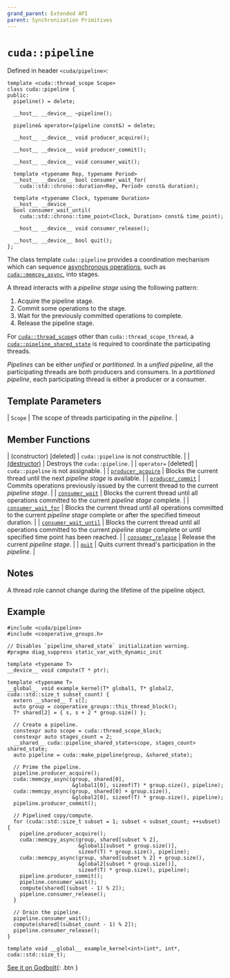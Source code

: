 ```yaml
---
grand_parent: Extended API
parent: Synchronization Primitives
---
```


# `cuda::pipeline`

Defined in header `<cuda/pipeline>`:

```cuda
template <cuda::thread_scope Scope>
class cuda::pipeline {
public:
  pipeline() = delete;

  __host__ __device__ ~pipeline();

  pipeline& operator=(pipeline const&) = delete;

  __host__ __device__ void producer_acquire();

  __host__ __device__ void producer_commit();

  __host__ __device__ void consumer_wait();

  template <typename Rep, typename Period>
  __host__ __device__ bool consumer_wait_for(
    cuda::std::chrono::duration<Rep, Period> const& duration);

  template <typename Clock, typename Duration>
  __host__ __device__
  bool consumer_wait_until(
    cuda::std::chrono::time_point<Clock, Duration> const& time_point);

  __host__ __device__ void consumer_release();

  __host__ __device__ bool quit();
};
```

The class template `cuda::pipeline` provides a coordination mechanism which
  can sequence [asynchronous operations], such as [`cuda::memcpy_async`], into
  stages.

A thread interacts with a _pipeline stage_ using the following pattern:
1. Acquire the pipeline stage.
2. Commit some operations to the stage.
3. Wait for the previously committed operations to complete.
4. Release the pipeline stage.

For [`cuda::thread_scope`]s other than `cuda::thread_scope_thread`, a
  [`cuda::pipeline_shared_state`] is required to coordinate the participating
  threads.

_Pipelines_ can be either _unified_ or _partitioned_.
In a _unified pipeline_, all the participating threads are both producers and
  consumers.
In a _partitioned pipeline_, each participating thread is either a producer or
  a consumer.

## Template Parameters

| `Scope` | The scope of threads participating in the _pipeline_. |

## Member Functions

| (constructor) [deleted] | `cuda::pipeline` is not constructible.                                                                                                            |
| [(destructor)]          | Destroys the `cuda::pipeline`.                                                                                                                    |
| `operator=` [deleted]   | `cuda::pipeline` is not assignable.                                                                                                               |
| [`producer_acquire`]    | Blocks the current thread until the next _pipeline stage_ is available.                                                                           |
| [`producer_commit`]     | Commits operations previously issued by the current thread to the current _pipeline stage_.                                                       |
| [`consumer_wait`]       | Blocks the current thread until all operations committed to the current _pipeline stage_ complete.                                                |
| [`consumer_wait_for`]   | Blocks the current thread until all operations committed to the current _pipeline stage_ complete or after the specified timeout duration.        |
| [`consumer_wait_until`] | Blocks the current thread until all operations committed to the current _pipeline stage_ complete or until specified time point has been reached. |
| [`consumer_release`]    | Release the current _pipeline stage_.                                                                                                             |
| [`quit`]                | Quits current thread's participation in the _pipeline_.                                                                                           |

## Notes

A thread role cannot change during the lifetime of the pipeline object.

## Example

```cuda
#include <cuda/pipeline>
#include <cooperative_groups.h>

// Disables `pipeline_shared_state` initialization warning.
#pragma diag_suppress static_var_with_dynamic_init

template <typename T>
__device__ void compute(T * ptr);

template <typename T>
__global__ void example_kernel(T* global1, T* global2, cuda::std::size_t subset_count) {
  extern __shared__ T s[];
  auto group = cooperative_groups::this_thread_block();
  T* shared[2] = { s, s + 2 * group.size() };

  // Create a pipeline.
  constexpr auto scope = cuda::thread_scope_block;
  constexpr auto stages_count = 2;
  __shared__ cuda::pipeline_shared_state<scope, stages_count> shared_state;
  auto pipeline = cuda::make_pipeline(group, &shared_state);

  // Prime the pipeline.
  pipeline.producer_acquire();
  cuda::memcpy_async(group, shared[0],
                     &global1[0], sizeof(T) * group.size(), pipeline);
  cuda::memcpy_async(group, shared[0] + group.size(),
                     &global2[0], sizeof(T) * group.size(), pipeline);
  pipeline.producer_commit();

  // Pipelined copy/compute.
  for (cuda::std::size_t subset = 1; subset < subset_count; ++subset) {
    pipeline.producer_acquire();
    cuda::memcpy_async(group, shared[subset % 2],
                       &global1[subset * group.size()],
                       sizeof(T) * group.size(), pipeline);
    cuda::memcpy_async(group, shared[subset % 2] + group.size(),
                       &global2[subset * group.size()],
                       sizeof(T) * group.size(), pipeline);
    pipeline.producer_commit();
    pipeline.consumer_wait();
    compute(shared[(subset - 1) % 2]);
    pipeline.consumer_release();
  }

  // Drain the pipeline.
  pipeline.consumer_wait();
  compute(shared[(subset_count - 1) % 2]);
  pipeline.consumer_release();
}

template void __global__ example_kernel<int>(int*, int*, cuda::std::size_t);
```

[See it on Godbolt](https://godbolt.org/z/8Ej4o5){: .btn }


[asynchronous operations]: ../asynchronous_operations.md
[`cuda::memcpy_async`]: ../asynchronous_operations/memcpy_async.md

[`cuda::thread_scope`]: ../thread_scopes.md
[`cuda::pipeline_shared_state`]: ./pipeline_shared_state.md

[(destructor)]: ./pipeline/destructor.md
[`producer_acquire`]: ./pipeline/producer_acquire.md
[`producer_commit`]: ./pipeline/producer_commit.md
[`consumer_wait`]: ./pipeline/consumer_wait.md
[`consumer_wait_for`]: ./pipeline/consumer_wait.md
[`consumer_wait_until`]: ./pipeline/consumer_wait.md
[`consumer_release`]: ./pipeline/consumer_release.md
[`quit`]: ./pipeline/quit.md

